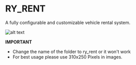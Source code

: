 # RY_RENT
A fully configurable and customizable vehicle rental system.

![alt text](https://imgur.com/Ft2y0L3.png)
 
**IMPORTANT**

- Change the name of the folder to ry_rent or it won't work
- For best usage please use 310x250 Pixels in images.
